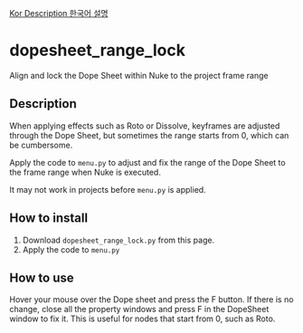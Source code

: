 [Kor Description 한국어 설명](https://github.com/ghkimvfx/dopesheet_range_lock/blob/main/Readme_kr.md)
# dopesheet_range_lock
Align and lock the Dope Sheet within Nuke to the project frame range
<br>
## Description
When applying effects such as Roto or Dissolve, keyframes are adjusted through the Dope Sheet, but sometimes the range starts from 0, which can be cumbersome.

Apply the code to `menu.py` to adjust and fix the range of the Dope Sheet to the frame range when Nuke is executed.

It may not work in projects before `menu.py` is applied.
<br>
## How to install
1. Download `dopesheet_range_lock.py` from this page.
2. Apply the code to `menu.py`
## How to use
Hover your mouse over the Dope sheet and press the F button.
If there is no change, close all the property windows and press F in the DopeSheet window to fix it.
This is useful for nodes that start from 0, such as Roto.
